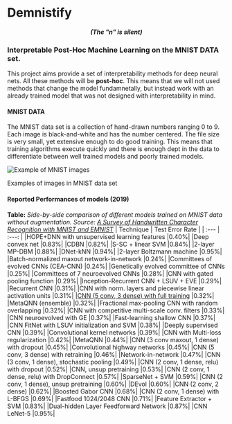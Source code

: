 # Demnistify

***<p align="center">(The "n" is silent)</p>***

### Interpretable Post-Hoc Machine Learning on the MNIST DATA set.
This project aims provide a set of interpretability methods for deep neural nets. All these methods will be **post-hoc**. This means that we will not used methods that change the model fundamnetally, but instead work with an already trained model that was not designed with interpretability in mind.

#### MNIST DATA
The MNIST data set is a collection of hand-drawn numbers ranging 0 to 9. Each image is black-and-white and has the number centered. The file size is very small, yet extensive enough to do good training. This means that training algorithms execute quickly and there is enough dept in the data to differentiate between well trained models and poorly trained models.

![Example of MNIST images](https://external-content.duckduckgo.com/iu/?u=https%3A%2F%2Fwww.researchgate.net%2Fpublication%2F359449733%2Ffigure%2Ffig2%2FAS%3A11431281087562446%401664675721372%2FExample-Images-of-the-MNIST-Handwritten-Digit-Classification-dataset.png&f=1&nofb=1&ipt=acd19b0464996a0fddfc4fcc9a42cbbeaea4839e2e7dfa0b5bf809ae93452763&ipo=images)<p>Examples of images in MNIST data set</p>

#### Reported Performances of models (2019)
**Table:** *Side-by-side comparison of different models trained on MNIST data without augmentation. Source: [A Survey of Handwritten Character Recognition with
MNIST and EMNIST](https://www.mdpi.com/2076-3417/9/15/3169?type=check_update)*
| Technique                                                     | Test Error Rate |
| :---                                                          | :---: |
|HOPE+DNN with unsupervised learning features                   |0.40%|
|Deep convex net                                                |0.83%|
|CDBN                                                           |0.82%|
|S-SC + linear SVM                                              |0.84%|
|2-layer MP-DBM                                                 |0.88%|
|DNet-kNN                                                       |0.94%|
|2-layer Boltzmann machine                                      |0.95%|
|Batch-normalized maxout network-in-network                     |0.24%|
|Committees of evolved CNNs (CEA-CNN)                           |0.24%|
|Genetically evolved committee of CNNs                          |0.25%|
|Committees of 7 neuroevolved CNNs                              |0.28%|
|CNN with gated pooling function                                |0.29%|
|Inception-Recurrent CNN + LSUV + EVE                           |0.29%|
|Recurrent CNN                                                  |0.31%|
|CNN with norm. layers and piecewise linear activation units    |0.31%|
|[CNN (5 conv, 3 dense) with full training](https://ieeexplore.ieee.org/abstract/document/7280683)                       |0.32%|
|MetaQNN (ensemble)                                             |0.32%|
|Fractional max-pooling CNN with random overlapping             |0.32%|
|CNN with competitive multi-scale conv. filters                 |0.33%|
|CNN neuroevolved with GE                                       |0.37%|
|Fast-learning shallow CNN                                      |0.37%|
|CNN FitNet with LSUV initialization and SVM                    |0.38%|
|Deeply supervised CNN                                          |0.39%|
|Convolutional kernel networks                                  |0.39%|
|CNN with Multi-loss regularization                             |0.42%|
|MetaQNN                                                        |0.44%|
|CNN (3 conv maxout, 1 dense) with dropout                      |0.45%|
|Convolutional highway networks                                 |0.45%|
|CNN (5 conv, 3 dense) with retraining                          |0.46%|
|Network-in-network                                             |0.47%|
|CNN (3 conv, 1 dense), stochastic pooling                      |0.49%|
|CNN (2 conv, 1 dense, relu) with dropout                       |0.52%|
|CNN, unsup pretraining                                         |0.53%|
|CNN (2 conv, 1 dense, relu) with DropConnect                   |0.57%|
|SparseNet + SVM                                                |0.59%|
|CNN (2 conv, 1 dense), unsup pretraining                       |0.60%|
|DEvol                                                          |0.60%|
|CNN (2 conv, 2 dense)                                          |0.62%|
|Boosted Gabor CNN                                              |0.68%|
|CNN (2 conv, 1 dense) with L-BFGS                              |0.69%|
|Fastfood 1024/2048 CNN                                         |0.71%|
|Feature Extractor + SVM                                        |0.83%|
|Dual-hidden Layer Feedforward Network                          |0.87%|
|CNN LeNet-5                                                    |0.95%|
